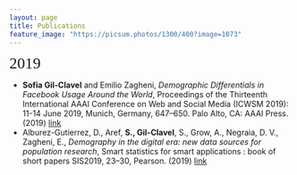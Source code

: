 ```yaml
---
layout: page
title: Publications
feature_image: "https://picsum.photos/1300/400?image=1073"
---
```


<span style="font-family:Papyrus; font-size:2em;">2019</span>

* **Sofia Gil-Clavel** and Emilio Zagheni, *Demographic Differentials in Facebook Usage Around the World*, Proceedings of the Thirteenth International AAAI Conference on Web and Social Media (ICWSM 2019): 11-14 June 2019, Munich, Germany, 647–650. Palo Alto, CA: AAAI Press. (2019) [link](https://aaai.org/ojs/index.php/ICWSM/article/view/3263)
* Alburez-Gutierrez, D., Aref, **S., Gil-Clavel**, S., Grow, A., Negraia, D. V., Zagheni, E., *Demography in the digital era: new data sources for population research*, Smart statistics for smart applications : book of short papers SIS2019, 23–30, Pearson. (2019) [link](https://osf.io/preprints/socarxiv/24jp7/)


